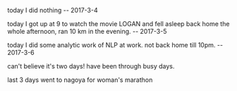today I did nothing -- 2017-3-4

today I got up at 9 to watch the movie LOGAN and fell asleep back home the whole afternoon, ran 10 km in the evening. -- 2017-3-5

today I did some analytic work of NLP at work. not back home till 10pm. -- 2017-3-6

can't believe it's two days! have been through busy days.

last 3 days went to nagoya for woman's marathon
